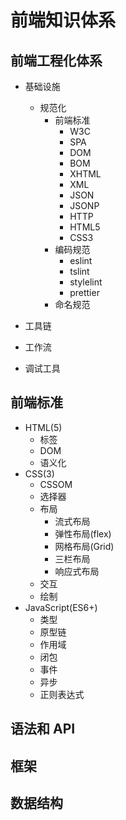 # 前端知识体系

## 前端工程化体系
  - 基础设施
    - 规范化
      - 前端标准
        - W3C
        - SPA
        - DOM
        - BOM
        - XHTML
        - XML
        - JSON
        - JSONP
        - HTTP
        - HTML5
        - CSS3
      - 编码规范
        - eslint
        - tslint
        - stylelint
        - prettier
      - 命名规范
        
  - 工具链
  - 工作流
  - 调试工具

## 前端标准
- HTML(5)
  - 标签
  - DOM
  - 语义化
- CSS(3)
  - CSSOM
  - 选择器
  - 布局
    - 流式布局
    - 弹性布局(flex)
    - 网格布局(Grid)
    - 三栏布局
    - 响应式布局
  - 交互
  - 绘制
- JavaScript(ES6+)
  - 类型
  - 原型链
  - 作用域
  - 闭包
  - 事件
  - 异步
  - 正则表达式

## 语法和 API

## 框架

## 数据结构